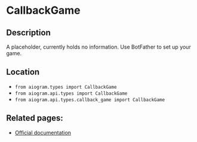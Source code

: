 # CallbackGame

## Description

A placeholder, currently holds no information. Use BotFather to set up your game.




## Location

- `from aiogram.types import CallbackGame`
- `from aiogram.api.types import CallbackGame`
- `from aiogram.api.types.callback_game import CallbackGame`

## Related pages:

- [Official documentation](https://core.telegram.org/bots/api#callbackgame)
